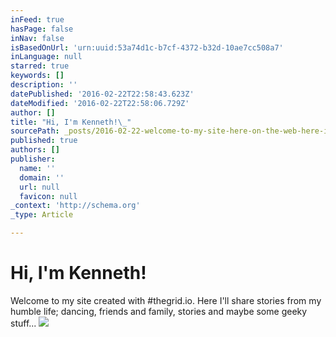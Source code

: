 ```yaml
---
inFeed: true
hasPage: false
inNav: false
isBasedOnUrl: 'urn:uuid:53a74d1c-b7cf-4372-b32d-10ae7cc508a7'
inLanguage: null
starred: true
keywords: []
description: ''
datePublished: '2016-02-22T22:58:43.623Z'
dateModified: '2016-02-22T22:58:06.729Z'
author: []
title: "Hi, I'm Kenneth!\_"
sourcePath: _posts/2016-02-22-welcome-to-my-site-here-on-the-web-here-ill-scare-stories.md
published: true
authors: []
publisher:
  name: ''
  domain: ''
  url: null
  favicon: null
_context: 'http://schema.org'
_type: Article

---
```

# Hi, I'm Kenneth! 

Welcome to my site created with \#thegrid.io. Here I'll share stories from my humble life; dancing, friends and family, stories and maybe some geeky stuff...
![](https://the-grid-user-content.s3-us-west-2.amazonaws.com/8cb77d92-4730-4cd2-a4f3-8d262d0e7700.png)